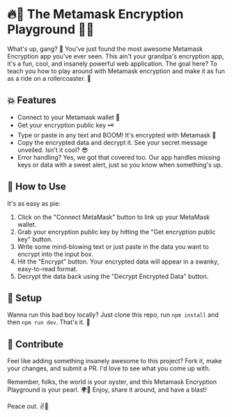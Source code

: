 # 🔥🚀 The Metamask Encryption Playground 🚀🔥

What's up, gang? 👋 You've just found the most awesome Metamask Encryption app you've ever seen. This ain't your grandpa's encryption app, it's a fun, cool, and insanely powerful web application. The goal here? To teach you how to play around with Metamask encryption and make it as fun as a ride on a rollercoaster. 🎢

## 💥 Features

- Connect to your Metamask wallet 🦊
- Get your encryption public key 🗝️
- Type or paste in any text and BOOM! It's encrypted with Metamask 🔐
- Copy the encrypted data and decrypt it. See your secret message unveiled. Isn't it cool? 😎
- Error handling? Yes, we got that covered too. Our app handles missing keys or data with a sweet alert, just so you know when something's up.

## 🎩 How to Use

It's as easy as pie:

1. Click on the "Connect MetaMask" button to link up your MetaMask wallet.
2. Grab your encryption public key by hitting the "Get encryption public key" button.
3. Write some mind-blowing text or just paste in the data you want to encrypt into the input box.
4. Hit the "Encrypt" button. Your encrypted data will appear in a swanky, easy-to-read format.
5. Decrypt the data back using the "Decrypt Encrypted Data" button.

## 🔧 Setup

Wanna run this bad boy locally? Just clone this repo, run `npm install` and then `npm run dev`. That's it. 🍻

## 🚀 Contribute

Feel like adding something insanely awesome to this project? Fork it, make your changes, and submit a PR. I'd love to see what you come up with.

Remember, folks, the world is your oyster, and this Metamask Encryption Playground is your pearl. 🌍💎 Enjoy, share it around, and have a blast!

Peace out. ✌️🎉
